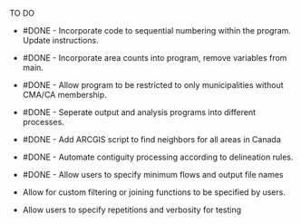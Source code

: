TO DO

- #DONE - Incorporate code to sequential numbering within the program. Update instructions.
- #DONE - Incorporate area counts into program, remove variables from main.
- #DONE - Allow program to be restricted to only municipalities without CMA/CA membership.
- #DONE - Seperate output and analysis programs into different processes.
- #DONE - Add ARCGIS script to find neighbors for all areas in Canada
- #DONE - Automate contiguity processing according to delineation rules.
- #DONE - Allow users to specify minimum flows and output file names

- Allow for custom filtering or joining functions to be specified by users.
- Allow users to specify repetitions and verbosity for testing
